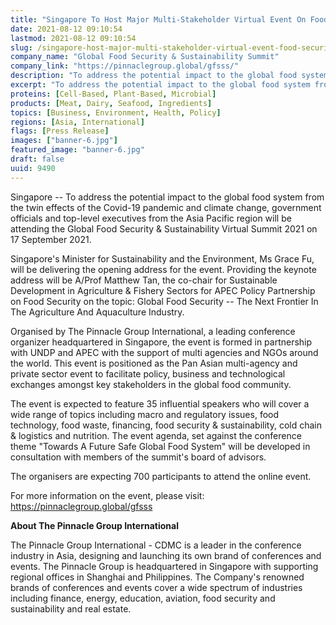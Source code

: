 ```yaml
---
title: "Singapore To Host Major Multi-Stakeholder Virtual Event On Food Security & Sustainability In Partnership With UNDP & APEC"
date: 2021-08-12 09:10:54
lastmod: 2021-08-12 09:10:54
slug: /singapore-host-major-multi-stakeholder-virtual-event-food-security-sustainability
company_name: "Global Food Security & Sustainability Summit"
company_link: "https://pinnaclegroup.global/gfsss/"
description: "To address the potential impact to the global food system from the twin effects of the Covid-19 pandemic and climate change, government officials and top-level executives from the Asia Pacific region will be attending the Global Food Security & Sustainability Virtual Summit 2021 on 17 September 2021."
excerpt: "To address the potential impact to the global food system from the twin effects of the Covid-19 pandemic and climate change, government officials and top-level executives from the Asia Pacific region will be attending the Global Food Security & Sustainability Virtual Summit 2021 on 17 September 2021."
proteins: [Cell-Based, Plant-Based, Microbial]
products: [Meat, Dairy, Seafood, Ingredients]
topics: [Business, Environment, Health, Policy]
regions: [Asia, International]
flags: [Press Release]
images: ["banner-6.jpg"]
featured_image: "banner-6.jpg"
draft: false
uuid: 9490
---
```

Singapore -- To address the potential impact to the global food system
from the twin effects of the Covid-19 pandemic and climate change,
government officials and top-level executives from the Asia Pacific
region will be attending the Global Food Security & Sustainability
Virtual Summit 2021 on 17 September 2021.

Singapore's Minister for Sustainability and the Environment, Ms Grace
Fu, will be delivering the opening address for the event. Providing the
keynote address will be A/Prof Matthew Tan, the co-chair for Sustainable
Development in Agriculture & Fishery Sectors for APEC Policy Partnership
on Food Security on the topic: Global Food Security -- The Next Frontier
In The Agriculture And Aquaculture Industry.

Organised by The Pinnacle Group International, a leading conference
organizer headquartered in Singapore, the event is formed in partnership
with UNDP and APEC with the support of multi agencies and NGOs around
the world. This event is positioned as the Pan Asian multi-agency and
private sector event to facilitate policy, business and technological
exchanges amongst key stakeholders in the global food community.

The event is expected to feature 35 influential speakers who will cover
a wide range of topics including macro and regulatory issues, food
technology, food waste, financing, food security & sustainability, cold
chain & logistics and nutrition. The event agenda, set against the
conference theme "Towards A Future Safe Global Food System" will be
developed in consultation with members of the summit's board of
advisors.

The organisers are expecting 700 participants to attend the online
event.

For more information on the event, please visit:
<https://pinnaclegroup.global/gfsss>

**About The Pinnacle Group International**

The Pinnacle Group International - CDMC is a leader in the conference
industry in Asia, designing and launching its own brand of conferences
and events. The Pinnacle Group is headquartered in Singapore with
supporting regional offices in Shanghai and Philippines. The Company's
renowned brands of conferences and events cover a wide spectrum of
industries including finance, energy, education, aviation, food security
and sustainability and real estate.
